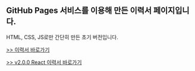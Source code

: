 ## GitHub Pages 서비스를 이용해 만든 이력서 페이지입니다.

HTML, CSS, JS로만 간단히 만든 초기 버전입니다.

[>> 이력서 바로가기](https://ksj0314.github.io/resume_v1.0.0/)

[>> v2.0.0 React 이력서 바로가기](https://ksj0314.github.io/)
